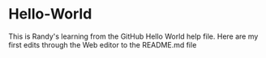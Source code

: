 # Hello-World
This is Randy's learning from the GitHub Hello World help file.
Here are my first edits through the Web editor to the README.md file
